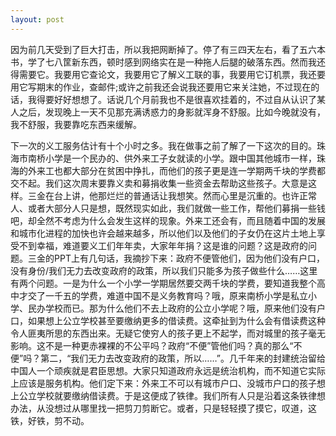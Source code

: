 ```yaml
---
layout: post
---
```

因为前几天受到了巨大打击，所以我把网断掉了。停了有三四天左右，看了五六本书，学了七八筐新东西，顿时感到网络实在是一种拖人后腿的破落东西。然而我还得需要它。我要用它查论文，我要用它了解义工联的事，我要用它订机票，我还要用它写期末的作业，查邮件;或许之前我还会说我还要用它来关注她，不过现在的话，我得要好好想想了。话说几个月前我也不是很喜欢挂着的，不过自从认识了某人之后，发现晚上一天不见那充满诱惑力的身影就浑身不舒服。比如今晚就没有，我不舒服，我要靠吃东西来缓解。

下一次的义工服务估计有十个小时之多。我在做事之前了解了一下这次的目的。珠海市南桥小学是一个民办的、供外来工子女就读的小学。跟中国其他城市一样，珠海的外来工也都大部分在贫困中挣扎，而他们的孩子更是连一学期两千块的学费都交不起。我们这次周末要靠义卖和募捐收集一些资金去帮助这些孩子。大意是这样。三金在台上讲，他那烂烂的普通话让我想笑。然而心里是沉重的。也许正常人、或者大部分人只是想，既然现实如此，我们就做一些工作，帮他们募捐一些钱吧，却全然不考虑为什么会发生这样的现象。外来工还会有，而且随着中国的发展和城市化进程的加快也许会越来越多，所以他们以及他们的子女仍在这片土地上享受不到幸福，难道要义工们年年卖，大家年年捐？这是谁的问题？这是政府的问题。三金的PPT上有几句话，我摘抄下来：政府不便管他们，因为他们没有户口，没有身份/我们无力去改变政府的政策，所以我们只能多为孩子做些什么……这里有两个问题。一是为什么一个小学一学期居然要交两千块的学费，要知道我整个高中才交了一千五的学费，难道中国不是义务教育吗？哦，原来南桥小学是私立小学、民办学校而已。那为什么他们不去上政府的公立小学呢？哦，原来他们没有户口，如果想上公立学校甚至要缴纳更多的借读费。这牵扯到为什么会有借读费这种令人匪夷所思的东西出来。无疑它使穷人的孩子更上不起学，而对城里的孩子毫无影响。这不是一种更赤裸裸的不公平吗？政府“不便”管他们吗？真的那么“不便”吗？第二，“我们无力去改变政府的政策，所以……”。几千年来的封建统治留给中国人一个顽疾就是君臣思想。大家只知道政府永远是统治机构，而不知道它实际上应该是服务机构。他们定下来：外来工不可以有城市户口、没城市户口的孩子想上公立学校就要缴纳借读费。于是这便成了铁律。我们所有人只是沿着这条铁律想办法，从没想过从哪里找一把剪刀剪断它。或者，只是轻轻摸了摸它，叹道，这铁，好铁，剪不动。